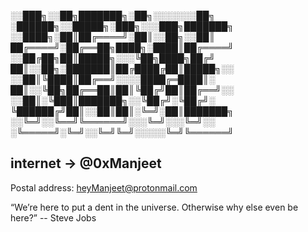 

░░███╗░░██╗███████╗░██╗░░░░░░░██╗  ░██████╗░░█████╗░███╗░░░███╗███████╗
░░████╗░██║██╔════╝░██║░░██╗░░██║  ██╔════╝░██╔══██╗████╗░████║██╔════╝
░░██╔██╗██║█████╗░░░╚██╗████╗██╔╝  ██║░░██╗░███████║██╔████╔██║█████╗░░
░░██║╚████║██╔══╝░░░░████╔═████║░  ██║░░╚██╗██╔══██║██║╚██╔╝██║██╔══╝░░
░░██║░╚███║███████╗░░╚██╔╝░╚██╔╝░  ╚██████╔╝██║░░██║██║░╚═╝░██║███████╗
░░╚═╝░░╚══╝╚══════╝░░░╚═╝░░░╚═╝░░  ░╚═════╝░╚═╝░░╚═╝╚═╝░░░░░╚═╝╚══════╝


internet -> @0xManjeet
-
Postal address: heyManjeet@protonmail.com 

“We’re here to put a dent in the universe. Otherwise why else even be here?”
-- Steve Jobs
